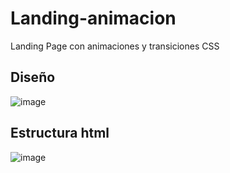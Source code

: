 # Landing-animacion
Landing Page con animaciones y transiciones CSS

<h2>Diseño</h2>

![image](https://user-images.githubusercontent.com/72681000/135889319-19a8033e-4991-4e83-959d-88eae1b06155.png)

<h2>Estructura html</h2>

![image](https://user-images.githubusercontent.com/72681000/135889263-0574caea-bbf4-41b3-aa03-a7139e92195b.png)


